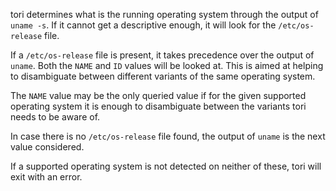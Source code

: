 tori determines what is the running operating system through the output of `uname -s`. If it cannot get a descriptive enough, it will look for the `/etc/os-release` file.

If a `/etc/os-release` file is present, it takes precedence over the output of `uname`. Both the `NAME` and `ID` values will be looked at. This is aimed at helping to disambiguate between different variants of the same operating system.

The `NAME` value may be the only queried value if for the given supported operating system it is enough to disambiguate between the variants tori needs to be aware of.

In case there is no `/etc/os-release` file found, the output of `uname` is the next value considered.

If a supported operating system is not detected on neither of these, tori will exit with an error.
